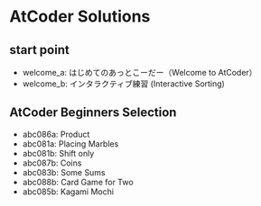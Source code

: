 # AtCoder Solutions
## start point
* welcome_a: はじめてのあっとこーだー（Welcome to AtCoder）
* welcome_b: インタラクティブ練習 (Interactive Sorting)

## AtCoder Beginners Selection
* abc086a: Product
* abc081a: Placing Marbles
* abc081b: Shift only
* abc087b: Coins
* abc083b: Some Sums
* abc088b: Card Game for Two
* abc085b: Kagami Mochi